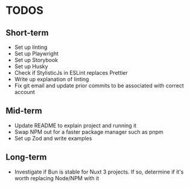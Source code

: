 # TODOS

## Short-term

- Set up linting
- Set up Playwright
- Set up Storybook
- Set up Husky
- Check if StylisticJs in ESLint replaces Prettier
- Write up explanation of linting
- Fix git email and update prior commits to be associated with correct account

## Mid-term

- Update README to explain project and running it
- Swap NPM out for a faster package manager such as pnpm
- Set up Zod and write examples

## Long-term

- Investigate if Bun is stable for Nuxt 3 projects. If so, determine if it's worth replacing Node/NPM with it
